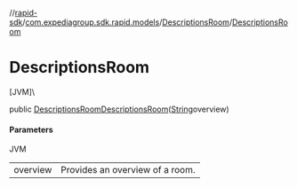 //[rapid-sdk](../../../index.md)/[com.expediagroup.sdk.rapid.models](../index.md)/[DescriptionsRoom](index.md)/[DescriptionsRoom](-descriptions-room.md)

# DescriptionsRoom

[JVM]\

public [DescriptionsRoom](index.md)[DescriptionsRoom](-descriptions-room.md)([String](https://docs.oracle.com/javase/8/docs/api/java/lang/String.html)overview)

#### Parameters

JVM

| | |
|---|---|
| overview | Provides an overview of a room. |
